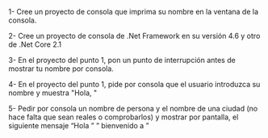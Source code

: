 1- Cree un proyecto de consola que imprima su nombre en la ventana de la consola.

2- Cree un proyecto de consola de  .Net Framework en su versión 4.6 y otro de .Net Core 2.1

3- En el proyecto del punto 1, pon un punto de interrupción antes de mostrar tu nombre por consola.

4- En el proyecto del punto 1, pide por consola que el usuario introduzca su nombre y muestra "Hola, <nombre>"

5- Pedir por consola un nombre de persona y el nombre de una ciudad (no hace falta que sean reales o comprobarlos) y mostrar por pantalla, el siguiente mensaje “Hola ” <nombre> ” bienvenido a ” <ciudad>